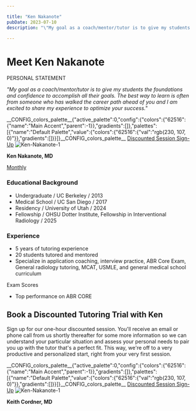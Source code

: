 ```yaml
---

title: "Ken Nakanote"
pubDate: 2023-07-10
description: "\"My goal as a coach/mentor/tutor is to give my students the foundations and confidence to accomplish all their goals. The best way to learn is often from s"

---
```



# Meet Ken Nakanote

PERSONAL STATEMENT

_"My goal as a coach/mentor/tutor is to give my students the foundations and confidence to accomplish all their goals. The best way to learn is often from someone who has walked the career path ahead of you and I am excited to share my experience to optimize your success."_

\_\_CONFIG\_colors\_palette\_\_{"active\_palette":0,"config":{"colors":{"62516":{"name":"Main Accent","parent":-1}},"gradients":\[\]},"palettes":\[{"name":"Default Palette","value":{"colors":{"62516":{"val":"rgb(230, 107, 0)"}},"gradients":\[\]}}\]}\_\_CONFIG\_colors\_palette\_\_ [Discounted Session Sign-Up](/purchase-discounted-session/) ![](https://www.medlearnity.com//images/wp/2023/07/Ken-Nakanote-1.webp "Ken-Nakanote-1")

**Ken Nakanote, MD**

[Monthly](#)

### Educational Background

- Undergraduate / UC Berkeley / 2013
- Medical School / UC San Diego / 2017
- Residency / University of Utah / 2024
- Fellowship / OHSU Dotter Institute, Fellowship in Interventional Radiology / 2025

### Experience

- 5 years of tutoring experience
- 20 students tutored and mentored
- Specialize in application coaching, interview practice, ABR Core Exam, General radiology tutoring, MCAT, USMLE, and general medical school curriculum

Exam Scores

- Top performance on ABR CORE

## Book a Discounted Tutoring Trial with Ken

Sign up for our one-hour discounted session. You'll receive an email or phone call from us shortly thereafter for some more information so we can understand your particular situation and assess your personal needs to pair you up with the tutor that's a perfect fit. This way, we're off to a very productive and personalized start, right from your very first session.

\_\_CONFIG\_colors\_palette\_\_{"active\_palette":0,"config":{"colors":{"62516":{"name":"Main Accent","parent":-1}},"gradients":\[\]},"palettes":\[{"name":"Default Palette","value":{"colors":{"62516":{"val":"rgb(230, 107, 0)"}},"gradients":\[\]}}\]}\_\_CONFIG\_colors\_palette\_\_ [Discounted Session Sign-Up](/purchase-discounted-session/) ![](https://www.medlearnity.com//images/wp/2023/07/Ken-Nakanote-1.webp "Ken-Nakanote-1")

**Keith Cordner, MD**
